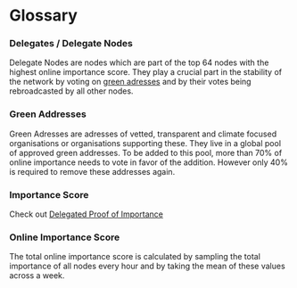 # Glossary

### Delegates / Delegate Nodes

Delegate Nodes are nodes which are part of the top 64 nodes with the highest online importance score. They play a crucial part in the stability of the network by voting on [green adresses](#green-addresses) and by their votes being rebroadcasted by all other nodes.

### Green Addresses

Green Adresses are adresses of vetted, transparent and climate focused organisations or organisations supporting these. They live in a global pool of approved green addresses. To be added to this pool, more than 70% of online importance needs to vote in favor of the addition. However only 40% is required to remove these addresses again.

### Importance Score

Check out [Delegated Proof of Importance](../protocol/consensus)

### Online Importance Score

The total online importance score is calculated by sampling the total importance of all nodes every hour and by taking the mean of these values across a week.